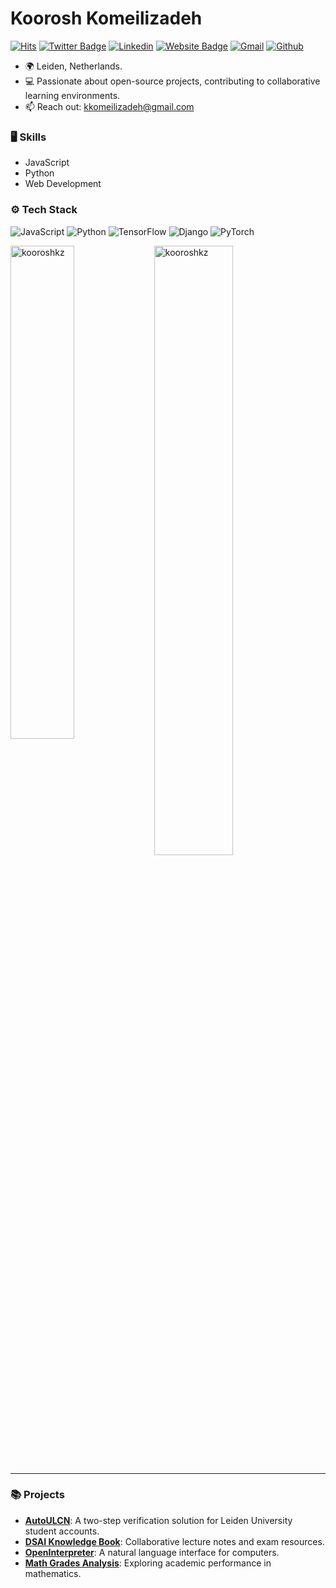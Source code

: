 # Koorosh Komeilizadeh

[![Hits](https://hits.seeyoufarm.com/api/count/incr/badge.svg?url=https%3A%2F%2Fgithub.com%2Fkooroshkz&count_bg=%2379C83D&title_bg=%23555555&icon=&icon_color=%23E7E7E7&title=Profile+Views&edge_flat=false)](https://hits.seeyoufarm.com)
[![Twitter Badge](https://img.shields.io/badge/-Twitter-1da1f2?labelColor=1da1f2&logo=twitter&logoColor=white&link=https://twitter.com/your_twitter_handle)](https://twitter.com/your_twitter_handle)
[![Linkedin](https://img.shields.io/badge/-LinkedIn-blue?style=flat&logo=Linkedin&logoColor=white)](https://www.linkedin.com/in/kooroshkomeilizadeh/)
[![Website Badge](https://img.shields.io/badge/-Website-c14438?style=flat&logo=Google-Chrome&logoColor=white&link=https://kooroshkz.com)](https://kooroshkz.com)
[![Gmail](https://img.shields.io/badge/-Gmail-c14438?style=flat&logo=Gmail&logoColor=white)](mailto:kkomeilizadeh@gmail.com)
[![Github](https://img.shields.io/github/followers/kooroshkz?label=Follow&style=social)](https://github.com/kooroshkz)

- 🌍 Leiden, Netherlands.
- 💻 Passionate about open-source projects, contributing to collaborative learning environments.
- 📫 Reach out: kkomeilizadeh@gmail.com

### 🖥 Skills

- JavaScript
- Python
- Web Development

### ⚙️ Tech Stack

![JavaScript](https://img.shields.io/badge/-JavaScript-05122A?style=flat-square&logo=JavaScript&color=353535) ![Python](https://img.shields.io/badge/-Python-05122A?style=flat-square&logo=Python&color=353535) ![TensorFlow](https://img.shields.io/badge/-TensorFlow-05122A?style=flat-square&logo=TensorFlow&color=353535)
![Django](https://img.shields.io/badge/-Django-05122A?style=flat-square&logo=Django&color=353535)
![PyTorch](https://img.shields.io/badge/-PyTorch-05122A?style=flat-square&logo=PyTorch&color=353535)

<div>
  <img width="45%" align="left" src="https://github-readme-stats.vercel.app/api/top-langs?username=kooroshkz&show_icons=true&locale=en&layout=compact" alt="kooroshkz" />
  <img width="50%" src="https://github-readme-streak-stats.herokuapp.com/?user=kooroshkz&" alt="kooroshkz" />
</div>

---

### 📚 Projects

- **[AutoULCN](https://github.com/kooroshkz/AutoULCN)**: A two-step verification solution for Leiden University student accounts.
- **[DSAI Knowledge Book](https://github.com/kooroshkz/DSAI-knowledge-book)**: Collaborative lecture notes and exam resources.
- **[OpenInterpreter](https://github.com/OpenInterpreter/open-interpreter)**: A natural language interface for computers.
- **[Math Grades Analysis](https://github.com/kooroshkz/math_grades_analysis)**: Exploring academic performance in mathematics.
